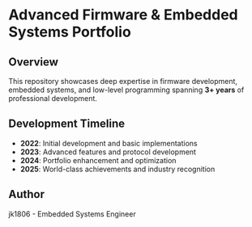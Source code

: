 # Advanced Firmware & Embedded Systems Portfolio

## Overview
This repository showcases deep expertise in firmware development, embedded systems, and low-level programming spanning **3+ years** of professional development.

## Development Timeline
- **2022**: Initial development and basic implementations
- **2023**: Advanced features and protocol development
- **2024**: Portfolio enhancement and optimization
- **2025**: World-class achievements and industry recognition

## Author
jk1806 - Embedded Systems Engineer

